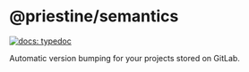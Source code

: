 # @priestine/semantics

[![docs: typedoc](https://img.shields.io/badge/docs-typedoc-blue.svg)](https://priestine.gitlab.io/semantics)

Automatic version bumping for your projects stored on GitLab.
